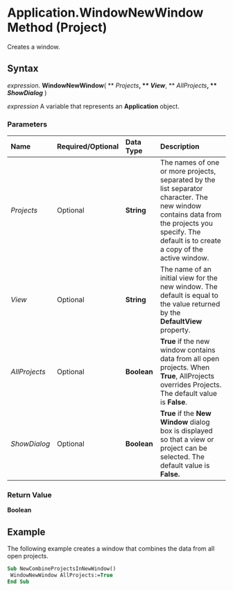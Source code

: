 
# Application.WindowNewWindow Method (Project)

Creates a window.


## Syntax

 _expression_. **WindowNewWindow**( ** _Projects_**, ** _View_**, ** _AllProjects_**, ** _ShowDialog_** )

 _expression_ A variable that represents an **Application** object.


### Parameters



|**Name**|**Required/Optional**|**Data Type**|**Description**|
|:-----|:-----|:-----|:-----|
| _Projects_|Optional|**String**|The names of one or more projects, separated by the list separator character. The new window contains data from the projects you specify. The default is to create a copy of the active window.|
| _View_|Optional|**String**|The name of an initial view for the new window. The default is equal to the value returned by the  **DefaultView** property.|
| _AllProjects_|Optional|**Boolean**|**True** if the new window contains data from all open projects. When **True**, AllProjects overrides Projects. The default value is **False**.|
| _ShowDialog_|Optional|**Boolean**|**True** if the **New Window** dialog box is displayed so that a view or project can be selected. The default value is **False.**|

### Return Value

 **Boolean**


## Example

The following example creates a window that combines the data from all open projects.


```vb
Sub NewCombineProjectsInNewWindow() 
 WindowNewWindow AllProjects:=True 
End Sub
```

